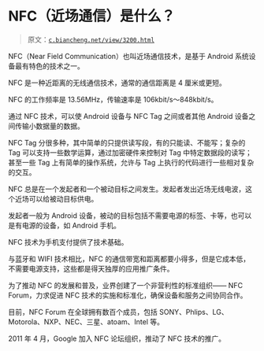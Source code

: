 # NFC（近场通信）是什么？

> 原文：[`c.biancheng.net/view/3200.html`](http://c.biancheng.net/view/3200.html)

NFC（Near Field Communication）也叫近场通信技术，是基于 Android 系统设备最有特色的技术之一。

NFC 是一种近距离的无线通信技术，通常的通信距离是 4 厘米或更短。

NFC 的工作频率是 13.56MHz，传输速率是 106kbit/s～848kbit/s。

通过 NFC 技术，可以使 Android 设备与 NFC Tag 之间或者其他 Android 设备之间传输小数据量的数据。

NFC Tag 分很多种，其中简单的只提供读写段，有的只能读、不能写；复杂的 Tag 可以支持一些数学运算，通过加密硬件来控制对 Tag 中特定数据段的读写；甚至一些 Tag 上有简单的操作系统，允许与 Tag 上执行的代码进行一些相对复杂的交互。

NFC 总是在一个发起者和一个被动目标之间发生。发起者发出近场无线电波，这个近场可以给被动目标供电。

发起者一般为 Android 设备，被动的目标包括不需要电源的标签、卡等，也可以是有电源的设备，如 Android 手机。

NFC 技术为手机支付提供了技术基础。

与蓝牙和 WIFI 技术相比，NFC 的通信带宽和距离都要小得多，但是它成本低，不需要电源支持，这些都是得天独厚的应用推广条件。

为了推动 NFC 的发展和普及，业界创建了一个非营利性的标准组织—— NFC Forum，力求促进 NFC 技术的实施和标准化，确保设备和服务之间协同合作。

目前，NFC Forum 在全球拥有数百个成员，包括 SONY、Phlips、LG、Motorola、NXP、NEC、三星、atoam、Intel 等。

2011 年 4 月，Google 加入 NFC 论坛组织，推动了 NFC 技术的推广。